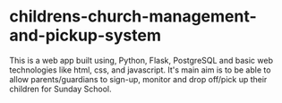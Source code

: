 # childrens-church-management-and-pickup-system
This is a web app built using, Python, Flask, PostgreSQL and basic web technologies like html, css, and javascript. It's main aim is  to be able to allow parents/guardians to sign-up, monitor and drop off/pick up their children for Sunday School.
